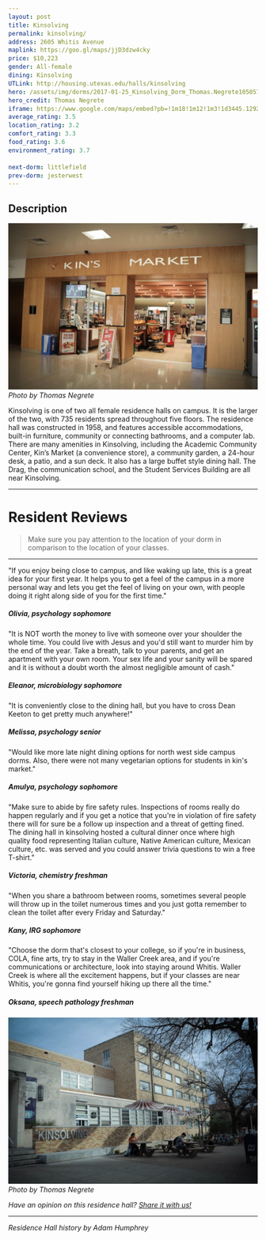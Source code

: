 ```yaml
---
layout: post
title: Kinsolving
permalink: kinsolving/
address: 2605 Whitis Avenue
maplink: https://goo.gl/maps/jjD3dzw4cky
price: $10,223
gender: All-female
dining: Kinsolving
UTLink: http://housing.utexas.edu/halls/kinsolving
hero: /assets/img/dorms/2017-01-25_Kinsolving_Dorm_Thomas.Negrete105057.jpg
hero_credit: Thomas Negrete
iframe: https://www.google.com/maps/embed?pb=!1m18!1m12!1m3!1d3445.1292001809215!2d-97.74182028487012!3d30.290383313867196!2m3!1f0!2f0!3f0!3m2!1i1024!2i768!4f13.1!3m3!1m2!1s0x8644b582f6343421%3A0xe616f20f52f36d5e!2sKinsolving+Residence+Hall!5e0!3m2!1sen!2sus!4v1462317713758
average_rating: 3.5
location_rating: 3.2
comfort_rating: 3.3
food_rating: 3.6
environment_rating: 3.7

next-dorm: littlefield
prev-dorm: jesterwest
---
```


## Description ##

![Kinsolving Residence Hall](/assets/img/dorms/2017-01-25_Kinsolving_Dorm_Thomas.Negrete105061.jpg)
*Photo by Thomas Negrete*

Kinsolving is one of two all female residence halls on campus. It is the larger of the two, with 735 residents spread throughout five floors. The residence hall was constructed in 1958, and features accessible accommodations, built-in furniture, community or connecting bathrooms, and a computer lab. There are many amenities in Kinsolving, including the Academic Community Center, Kin’s Market (a convenience store), a community garden, a 24-hour desk, a patio, and a sun deck. It also has a large buffet style dining hall. The Drag, the communication school, and the Student Services Building are all near Kinsolving.

---

# Resident Reviews #


> Make sure you pay attention to the location of your dorm in comparison to the location of your classes.


---

"If you enjoy being close to campus, and like waking up late, this is a great idea for your first year. It helps you to get a feel of the campus in a more personal way and lets you get the feel of living on your own, with people doing it right along side of you for the first time."

##### Olivia, psychology sophomore #####


"It is NOT worth the money to live with someone over your shoulder the whole time. You could live with Jesus and you'd still want to murder him by the end of the year. Take a breath, talk to your parents, and get an apartment with your own room. Your sex life and your sanity will be spared and it is without a doubt worth the almost negligible amount of cash."

##### Eleanor, microbiology sophomore #####

"It is conveniently close to the dining hall, but you have to cross Dean Keeton to get pretty much anywhere!"

##### Melissa, psychology senior #####

"Would like more late night dining options for north west side campus dorms. Also, there were not many vegetarian options for students in kin's market."

##### Amulya, psychology sophomore #####

"Make sure to abide by fire safety rules.  Inspections of rooms really do happen regularly and if you get a notice that you're in violation of fire safety there will for sure be a follow up inspection and a threat of getting fined. The dining hall in kinsolving hosted a cultural dinner once where high quality food representing Italian culture, Native American culture, Mexican culture, etc. was served and you could answer trivia questions to win a free T-shirt."

##### Victoria, chemistry freshman #####

"When you share a bathroom between rooms, sometimes several people will throw up in the toilet numerous times and you just gotta remember to clean the toilet after every Friday and Saturday."

##### Kany, IRG sophomore #####

"Choose the dorm that's closest to your college, so if you're in business, COLA, fine arts, try to stay in the Waller Creek area, and if you're communications or architecture, look into staying around Whitis. Waller Creek is where all the excitement happens, but if your classes are near Whitis, you're gonna find yourself hiking up there all the time."

##### Oksana, speech pathology freshman #####

![Kinsolving Residence Hall](/assets/img/dorms/2017-01-25_Kinsolving_Dorm_Thomas.Negrete105125.jpg)
*Photo by Thomas Negrete*

_Have an opinion on this residence hall? [Share it with us!](https://goo.gl/forms/2FQQ17t7YAfFhlZT2)_

---

_Residence Hall history by Adam Humphrey_